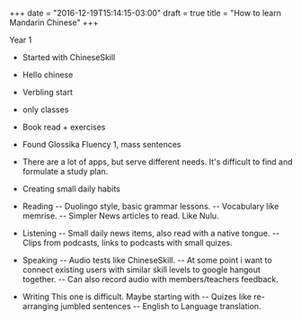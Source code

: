 +++
date = "2016-12-19T15:14:15-03:00"
draft = true
title = "How to learn Mandarin Chinese"
+++

Year 1
- Started with ChineseSkill
- Hello chinese
- Verbling start
- only classes
- Book read + exercises
- Found Glossika Fluency 1, mass sentences


- There are a lot of apps, but serve different needs. It's difficult to find and formulate a study plan.
- Creating small daily habits

- Reading
  -- Duolingo style, basic grammar lessons.
  -- Vocabulary like memrise.
  -- Simpler News articles to read. Like Nulu.

- Listening
  -- Small daily news items, also read with a native tongue.
  -- Clips from podcasts, links to podcasts with small quizes.

- Speaking
  -- Audio tests like ChineseSkill.
  -- At some point i want to connect existing users with similar skill levels to google hangout together.
  -- Can also record audio with members/teachers feedback.

- Writing
  This one is difficult. Maybe starting with
  -- Quizes like re-arranging jumbled sentences
  -- English to Language translation.
